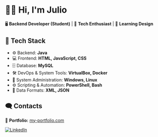 # 👋😄  Hi, I'm Julio  
🖥️ **Backend Developer (Student)** | 🚀 **Tech Enthusiast** | 🎨 **Learning Design**

<!-- 🔭 I’m currently working on **[Project Name]**  
🌱 I’m currently learning **[Tech Stack]**  
📫 How to reach me: [your.email@example.com]  
🚀 Check out my portfolio: [your-portfolio.com]  
-->
## 🚀 Tech Stack  
- ⚙️ Backend: **Java** <!-- Python-->
- 💻 Frontend: **HTML, JavaScript, CSS**
- 🗄️ Database: **MySQL** <!-- MongoDB-->
- 🛠️ DevOps & System Tools: **VirtualBox, Docker**
- 📂 System Administration: **Windows, Linux**
- ⚙️ Scripting & Automation: **PowerShell, Bash**
- 📑 Data Formats: **XML, JSON**  

<!--
### 💻 Tech Stack
![React](https://img.shields.io/badge/React-20232A?style=for-the-badge&logo=react)  
![Node.JSs](https://img.shields.io/badge/Node.js-43853D?style=for-the-badge&logo=node.js)  
-->
## 🗨️ Contacts  
<!--📫 **Email:** [your.email@example.com](mailto:your.email@example.com)  -->

🚀 **Portfolio:** [my-portfolio.com](https://my-portfolio.com)  

[![LinkedIn](https://img.shields.io/badge/LinkedIn-Connect-blue?style=for-the-badge&logo=linkedin&logoColor=white)](https://www.linkedin.com/in/juliovzq)

<!--
### 📊 GitHub Stats
![Your GitHub Stats](https://github-readme-stats.vercel.app/api?username=27jcvc&show_icons=true&theme=radical)  
-->


<!--
**27jcvc/27jcvc** is a ✨ _special_ ✨ repository because its `README.md` (this file) appears on your GitHub profile.

Here are some ideas to get you started:

- 🔭 I’m currently working on ...
- 🌱 I’m currently learning ...
- 👯 I’m looking to collaborate on ...
- 🤔 I’m looking for help with ...
- 💬 Ask me about ...
- 📫 How to reach me: ...
- 😄 Pronouns: ...
- ⚡ Fun fact: ...
-->
